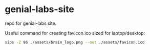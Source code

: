 # genial-labs-site
repo for genial-labs site.


Useful command for creating favicon.ico sized for laptop/desktop:

```sh 
sips -Z 96 ./assets/brain_logo.png --out ./assets/favicon.ico
```